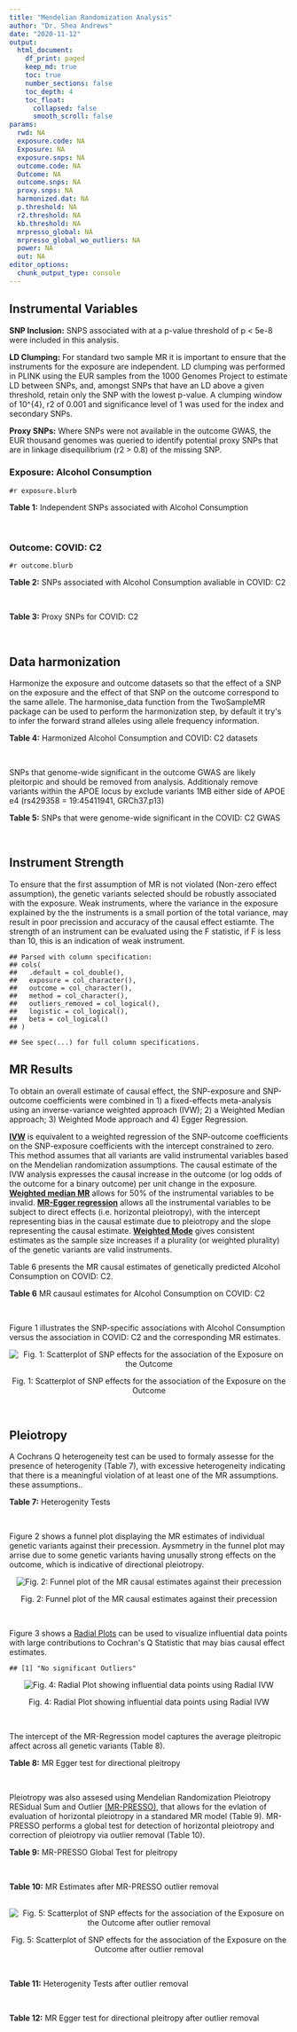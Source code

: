 ```yaml
---
title: "Mendelian Randomization Analysis"
author: "Dr. Shea Andrews"
date: "2020-11-12"
output:
  html_document:
    df_print: paged
    keep_md: true
    toc: true
    number_sections: false
    toc_depth: 4
    toc_float:
      collapsed: false
      smooth_scroll: false
params:
  rwd: NA
  exposure.code: NA
  Exposure: NA
  exposure.snps: NA
  outcome.code: NA
  Outcome: NA
  outcome.snps: NA
  proxy.snps: NA
  harmonized.dat: NA
  p.threshold: NA
  r2.threshold: NA
  kb.threshold: NA
  mrpresso_global: NA
  mrpresso_global_wo_outliers: NA
  power: NA
  out: NA
editor_options:
  chunk_output_type: console
---
```







## Instrumental Variables
**SNP Inclusion:** SNPS associated with at a p-value threshold of p < 5e-8 were included in this analysis.
<br>

**LD Clumping:** For standard two sample MR it is important to ensure that the instruments for the exposure are independent. LD clumping was performed in PLINK using the EUR samples from the 1000 Genomes Project to estimate LD between SNPs, and, amongst SNPs that have an LD above a given threshold, retain only the SNP with the lowest p-value. A clumping window of 10^{4}, r2 of 0.001 and significance level of 1 was used for the index and secondary SNPs.
<br>

**Proxy SNPs:** Where SNPs were not available in the outcome GWAS, the EUR thousand genomes was queried to identify potential proxy SNPs that are in linkage disequilibrium (r2 > 0.8) of the missing SNP.
<br>

### Exposure: Alcohol Consumption
`#r exposure.blurb`
<br>

**Table 1:** Independent SNPs associated with Alcohol Consumption
<div data-pagedtable="false">
  <script data-pagedtable-source type="application/json">
{"columns":[{"label":["SNP"],"name":[1],"type":["chr"],"align":["left"]},{"label":["CHROM"],"name":[2],"type":["dbl"],"align":["right"]},{"label":["POS"],"name":[3],"type":["dbl"],"align":["right"]},{"label":["REF"],"name":[4],"type":["chr"],"align":["left"]},{"label":["ALT"],"name":[5],"type":["chr"],"align":["left"]},{"label":["AF"],"name":[6],"type":["dbl"],"align":["right"]},{"label":["BETA"],"name":[7],"type":["dbl"],"align":["right"]},{"label":["SE"],"name":[8],"type":["dbl"],"align":["right"]},{"label":["Z"],"name":[9],"type":["dbl"],"align":["right"]},{"label":["P"],"name":[10],"type":["dbl"],"align":["right"]},{"label":["N"],"name":[11],"type":["dbl"],"align":["right"]},{"label":["TRAIT"],"name":[12],"type":["chr"],"align":["left"]}],"data":[{"1":"rs10753661","2":"1","3":"165119792","4":"G","5":"A","6":"0.7020","7":"-0.0113","8":"0.00209","9":"-5.406699","10":"4.24e-08","11":"537349","12":"drnkwk"},{"1":"rs28680958","2":"1","3":"173848808","4":"G","5":"A","6":"0.2300","7":"-0.0136","8":"0.00237","9":"-5.738397","10":"9.78e-09","11":"537349","12":"drnkwk"},{"1":"rs1260326","2":"2","3":"27730940","4":"T","5":"C","6":"0.5950","7":"0.0233","8":"0.00196","9":"11.887755","10":"3.33e-33","11":"537349","12":"drnkwk"},{"1":"rs62135521","2":"2","3":"44296002","4":"G","5":"T","6":"0.0378","7":"-0.0272","8":"0.00470","9":"-5.787234","10":"9.91e-09","11":"537349","12":"drnkwk"},{"1":"rs528301","2":"2","3":"45154908","4":"G","5":"A","6":"0.6050","7":"0.0156","8":"0.00195","9":"8.000000","10":"1.25e-15","11":"537349","12":"drnkwk"},{"1":"rs6739804","2":"2","3":"63269604","4":"T","5":"C","6":"0.6600","7":"-0.0129","8":"0.00208","9":"-6.201923","10":"4.72e-10","11":"537349","12":"drnkwk"},{"1":"rs4233567","2":"2","3":"144272376","4":"C","5":"T","6":"0.3400","7":"-0.0130","8":"0.00208","9":"-6.250000","10":"3.83e-10","11":"537349","12":"drnkwk"},{"1":"rs28732378","2":"3","3":"85403892","4":"A","5":"G","6":"0.7290","7":"-0.0163","8":"0.00217","9":"-7.511521","10":"2.24e-14","11":"537349","12":"drnkwk"},{"1":"rs28712821","2":"4","3":"39413780","4":"G","5":"A","6":"0.5940","7":"0.0284","8":"0.00199","9":"14.271357","10":"1.10e-46","11":"537349","12":"drnkwk"},{"1":"rs16854020","2":"4","3":"42117559","4":"G","5":"A","6":"0.1270","7":"0.0180","8":"0.00289","9":"6.228374","10":"4.82e-10","11":"537349","12":"drnkwk"},{"1":"rs1229984","2":"4","3":"100239319","4":"T","5":"C","6":"0.9530","7":"0.2090","8":"0.00673","9":"31.054978","10":"1.60e-203","11":"537349","12":"drnkwk"},{"1":"rs78234152","2":"4","3":"100279889","4":"G","5":"A","6":"0.0986","7":"0.0275","8":"0.00306","9":"8.986928","10":"2.18e-19","11":"537349","12":"drnkwk"},{"1":"rs13107325","2":"4","3":"103188709","4":"C","5":"T","6":"0.0654","7":"-0.0369","8":"0.00395","9":"-9.341772","10":"1.23e-20","11":"537349","12":"drnkwk"},{"1":"rs331939","2":"4","3":"143654889","4":"G","5":"A","6":"0.3390","7":"-0.0118","8":"0.00202","9":"-5.841584","10":"4.50e-09","11":"537349","12":"drnkwk"},{"1":"rs4916723","2":"5","3":"87854395","4":"A","5":"C","6":"0.4040","7":"-0.0115","8":"0.00199","9":"-5.778894","10":"8.07e-09","11":"537349","12":"drnkwk"},{"1":"rs55872084","2":"5","3":"155902003","4":"G","5":"T","6":"0.2180","7":"0.0129","8":"0.00228","9":"5.657895","10":"1.98e-08","11":"537349","12":"drnkwk"},{"1":"rs10085696","2":"7","3":"69783020","4":"A","5":"G","6":"0.2010","7":"-0.0160","8":"0.00249","9":"-6.425703","10":"1.24e-10","11":"537349","12":"drnkwk"},{"1":"rs2299409","2":"7","3":"103812171","4":"G","5":"A","6":"0.4930","7":"-0.0104","8":"0.00192","9":"-5.416667","10":"4.80e-08","11":"537349","12":"drnkwk"},{"1":"rs6951574","2":"7","3":"153489744","4":"T","5":"C","6":"0.4590","7":"0.0135","8":"0.00205","9":"6.585366","10":"4.44e-11","11":"537349","12":"drnkwk"},{"1":"rs28601761","2":"8","3":"126500031","4":"C","5":"G","6":"0.4050","7":"0.0116","8":"0.00201","9":"5.771144","10":"7.60e-09","11":"537349","12":"drnkwk"},{"1":"rs55932213","2":"9","3":"108755622","4":"A","5":"G","6":"0.7010","7":"0.0129","8":"0.00230","9":"5.608696","10":"1.80e-08","11":"537349","12":"drnkwk"},{"1":"rs2049045","2":"11","3":"27694241","4":"G","5":"C","6":"0.1890","7":"-0.0137","8":"0.00251","9":"-5.458167","10":"3.97e-08","11":"537349","12":"drnkwk"},{"1":"rs4752999","2":"11","3":"47428565","4":"C","5":"T","6":"0.3210","7":"-0.0145","8":"0.00207","9":"-7.004831","10":"2.03e-12","11":"537349","12":"drnkwk"},{"1":"rs4309187","2":"11","3":"113412443","4":"A","5":"C","6":"0.6970","7":"0.0149","8":"0.00210","9":"7.095238","10":"1.37e-12","11":"537349","12":"drnkwk"},{"1":"rs17542254","2":"11","3":"113655696","4":"A","5":"G","6":"0.2510","7":"0.0131","8":"0.00214","9":"6.121495","10":"8.96e-10","11":"537349","12":"drnkwk"},{"1":"rs1387766","2":"12","3":"92081800","4":"G","5":"A","6":"0.6220","7":"-0.0108","8":"0.00198","9":"-5.454545","10":"4.79e-08","11":"537349","12":"drnkwk"},{"1":"rs34704785","2":"13","3":"68117681","4":"C","5":"T","6":"0.4120","7":"-0.0114","8":"0.00214","9":"-5.327103","10":"4.52e-08","11":"537349","12":"drnkwk"},{"1":"rs1123285","2":"14","3":"57274519","4":"C","5":"G","6":"0.3390","7":"-0.0127","8":"0.00208","9":"-6.105769","10":"1.36e-09","11":"537349","12":"drnkwk"},{"1":"rs28929474","2":"14","3":"94844947","4":"C","5":"T","6":"0.0154","7":"-0.0477","8":"0.00719","9":"-6.634214","10":"2.39e-11","11":"537349","12":"drnkwk"},{"1":"rs153106","2":"16","3":"28526897","4":"T","5":"C","6":"0.4090","7":"-0.0137","8":"0.00196","9":"-6.989796","10":"3.63e-12","11":"537349","12":"drnkwk"},{"1":"rs79616692","2":"16","3":"72338507","4":"G","5":"C","6":"0.1100","7":"0.0190","8":"0.00315","9":"6.031746","10":"2.38e-09","11":"537349","12":"drnkwk"},{"1":"rs11860773","2":"16","3":"73912503","4":"T","5":"C","6":"0.1760","7":"-0.0155","8":"0.00251","9":"-6.175299","10":"8.35e-10","11":"537349","12":"drnkwk"},{"1":"rs13332432","2":"16","3":"85721809","4":"C","5":"G","6":"0.2960","7":"0.0142","8":"0.00219","9":"6.484018","10":"5.94e-11","11":"537349","12":"drnkwk"},{"1":"rs34121753","2":"17","3":"7733833","4":"A","5":"G","6":"0.5320","7":"0.0112","8":"0.00199","9":"5.628141","10":"1.39e-08","11":"537349","12":"drnkwk"},{"1":"rs76640332","2":"17","3":"44189858","4":"G","5":"A","6":"0.2040","7":"-0.0219","8":"0.00250","9":"-8.760000","10":"1.47e-18","11":"537349","12":"drnkwk"},{"1":"rs838145","2":"19","3":"49248730","4":"G","5":"A","6":"0.5840","7":"-0.0161","8":"0.00198","9":"-8.131313","10":"3.87e-16","11":"537349","12":"drnkwk"},{"1":"rs6106989","2":"20","3":"25027630","4":"G","5":"A","6":"0.6280","7":"0.0113","8":"0.00204","9":"5.539216","10":"3.81e-08","11":"537349","12":"drnkwk"}],"options":{"columns":{"min":{},"max":[10]},"rows":{"min":[10],"max":[10]},"pages":{}}}
  </script>
</div>
<br>

### Outcome: COVID: C2
`#r outcome.blurb`
<br>

**Table 2:** SNPs associated with Alcohol Consumption avaliable in COVID: C2
<div data-pagedtable="false">
  <script data-pagedtable-source type="application/json">
{"columns":[{"label":["SNP"],"name":[1],"type":["chr"],"align":["left"]},{"label":["CHROM"],"name":[2],"type":["dbl"],"align":["right"]},{"label":["POS"],"name":[3],"type":["dbl"],"align":["right"]},{"label":["REF"],"name":[4],"type":["chr"],"align":["left"]},{"label":["ALT"],"name":[5],"type":["chr"],"align":["left"]},{"label":["AF"],"name":[6],"type":["dbl"],"align":["right"]},{"label":["BETA"],"name":[7],"type":["dbl"],"align":["right"]},{"label":["SE"],"name":[8],"type":["dbl"],"align":["right"]},{"label":["Z"],"name":[9],"type":["dbl"],"align":["right"]},{"label":["P"],"name":[10],"type":["dbl"],"align":["right"]},{"label":["N"],"name":[11],"type":["dbl"],"align":["right"]},{"label":["TRAIT"],"name":[12],"type":["chr"],"align":["left"]}],"data":[{"1":"rs10753661","2":"1","3":"165119792","4":"G","5":"A","6":"0.67990","7":"-0.0291290","8":"0.015563","9":"-1.87168284","10":"0.06125","11":"1293091","12":"covid_vs._population__eur"},{"1":"rs28680958","2":"1","3":"173848808","4":"G","5":"A","6":"0.20610","7":"-0.0250760","8":"0.017721","9":"-1.41504430","10":"0.15710","11":"1293091","12":"covid_vs._population__eur"},{"1":"rs1260326","2":"2","3":"27730940","4":"T","5":"C","6":"0.62350","7":"-0.0019197","8":"0.014609","9":"-0.13140530","10":"0.89550","11":"1298046","12":"covid_vs._population__eur"},{"1":"rs62135521","2":"2","3":"44296002","4":"G","5":"T","6":"0.05481","7":"-0.0716060","8":"0.036981","9":"-1.93629161","10":"0.05283","11":"1159460","12":"covid_vs._population__eur"},{"1":"rs528301","2":"2","3":"45154908","4":"G","5":"A","6":"0.59060","7":"-0.0014388","8":"0.015553","9":"-0.09250948","10":"0.92630","11":"1283257","12":"covid_vs._population__eur"},{"1":"rs6739804","2":"2","3":"63269604","4":"T","5":"C","6":"0.68100","7":"-0.0170180","8":"0.016179","9":"-1.05185735","10":"0.29290","11":"1288654","12":"covid_vs._population__eur"},{"1":"rs4233567","2":"2","3":"144272376","4":"C","5":"T","6":"0.35060","7":"-0.0057490","8":"0.016227","9":"-0.35428607","10":"0.72310","11":"1288654","12":"covid_vs._population__eur"},{"1":"rs28732378","2":"3","3":"85403892","4":"A","5":"G","6":"0.74010","7":"-0.0170630","8":"0.016150","9":"-1.05653251","10":"0.29070","11":"1298710","12":"covid_vs._population__eur"},{"1":"rs28712821","2":"4","3":"39413780","4":"G","5":"A","6":"0.61340","7":"-0.0197110","8":"0.015717","9":"-1.25411974","10":"0.20980","11":"1288654","12":"covid_vs._population__eur"},{"1":"rs16854020","2":"4","3":"42117559","4":"G","5":"A","6":"0.12560","7":"0.0186270","8":"0.021717","9":"0.85771515","10":"0.39100","11":"1298710","12":"covid_vs._population__eur"},{"1":"rs1229984","2":"4","3":"100239319","4":"T","5":"C","6":"0.97340","7":"0.0944680","8":"0.044567","9":"2.11968497","10":"0.03403","11":"1277346","12":"covid_vs._population__eur"},{"1":"rs78234152","2":"4","3":"100279889","4":"G","5":"A","6":"0.13460","7":"-0.0072982","8":"0.023264","9":"-0.31371217","10":"0.75370","11":"1299010","12":"covid_vs._population__eur"},{"1":"rs13107325","2":"4","3":"103188709","4":"C","5":"T","6":"0.06343","7":"0.0385610","8":"0.027997","9":"1.37732614","10":"0.16840","11":"1023556","12":"covid_vs._population__eur"},{"1":"rs331939","2":"4","3":"143654889","4":"G","5":"A","6":"0.33740","7":"-0.0065821","8":"0.014973","9":"-0.43959794","10":"0.66020","11":"1298710","12":"covid_vs._population__eur"},{"1":"rs4916723","2":"5","3":"87854395","4":"A","5":"C","6":"0.43860","7":"-0.0265640","8":"0.018037","9":"-1.47275046","10":"0.14080","11":"1004367","12":"covid_vs._population__eur"},{"1":"rs55872084","2":"5","3":"155902003","4":"G","5":"T","6":"0.22180","7":"0.0015311","8":"0.018277","9":"0.08377195","10":"0.93320","11":"1288654","12":"covid_vs._population__eur"},{"1":"rs10085696","2":"7","3":"69783020","4":"A","5":"G","6":"0.18970","7":"0.0069028","8":"0.018328","9":"0.37662593","10":"0.70650","11":"1298710","12":"covid_vs._population__eur"},{"1":"rs2299409","2":"7","3":"103812171","4":"G","5":"A","6":"0.52850","7":"0.0127180","8":"0.014392","9":"0.88368538","10":"0.37690","11":"1298710","12":"covid_vs._population__eur"},{"1":"rs28601761","2":"8","3":"126500031","4":"C","5":"G","6":"0.42730","7":"-0.0034175","8":"0.015456","9":"-0.22111154","10":"0.82500","11":"1288654","12":"covid_vs._population__eur"},{"1":"rs55932213","2":"9","3":"108755622","4":"A","5":"G","6":"0.74390","7":"0.0026996","8":"0.019000","9":"0.14208421","10":"0.88700","11":"1279534","12":"covid_vs._population__eur"},{"1":"rs2049045","2":"11","3":"27694241","4":"G","5":"C","6":"0.17260","7":"-0.0214340","8":"0.019978","9":"-1.07288017","10":"0.28330","11":"1288654","12":"covid_vs._population__eur"},{"1":"rs4752999","2":"11","3":"47428565","4":"C","5":"T","6":"0.33170","7":"-0.0128320","8":"0.016323","9":"-0.78613000","10":"0.43180","11":"1289590","12":"covid_vs._population__eur"},{"1":"rs4309187","2":"11","3":"113412443","4":"A","5":"C","6":"0.71450","7":"0.0098928","8":"0.016502","9":"0.59949097","10":"0.54880","11":"1288654","12":"covid_vs._population__eur"},{"1":"rs17542254","2":"11","3":"113655696","4":"A","5":"G","6":"0.27520","7":"0.0244120","8":"0.016050","9":"1.52099688","10":"0.12830","11":"1298710","12":"covid_vs._population__eur"},{"1":"rs1387766","2":"12","3":"92081800","4":"G","5":"A","6":"0.62740","7":"-0.0030103","8":"0.014785","9":"-0.20360501","10":"0.83870","11":"1298710","12":"covid_vs._population__eur"},{"1":"rs34704785","2":"13","3":"68117681","4":"C","5":"T","6":"0.49390","7":"0.0067524","8":"0.020493","9":"0.32949788","10":"0.74180","11":"632473","12":"covid_vs._population__eur"},{"1":"rs1123285","2":"14","3":"57274519","4":"C","5":"G","6":"0.33610","7":"-0.0076093","8":"0.018808","9":"-0.40457784","10":"0.68580","11":"1003716","12":"covid_vs._population__eur"},{"1":"rs28929474","2":"14","3":"94844947","4":"C","5":"T","6":"0.02377","7":"-0.0400290","8":"0.057402","9":"-0.69734504","10":"0.48560","11":"1294231","12":"covid_vs._population__eur"},{"1":"rs153106","2":"16","3":"28526897","4":"T","5":"C","6":"0.44250","7":"0.0015978","8":"0.014540","9":"0.10988996","10":"0.91250","11":"1298046","12":"covid_vs._population__eur"},{"1":"rs79616692","2":"16","3":"72338507","4":"G","5":"C","6":"0.11240","7":"0.0391380","8":"0.025029","9":"1.56370610","10":"0.11790","11":"1283557","12":"covid_vs._population__eur"},{"1":"rs11860773","2":"16","3":"73912503","4":"T","5":"C","6":"0.19790","7":"0.0034114","8":"0.019661","9":"0.17351101","10":"0.86220","11":"1288654","12":"covid_vs._population__eur"},{"1":"rs13332432","2":"16","3":"85721809","4":"C","5":"G","6":"0.28410","7":"-0.0094366","8":"0.016997","9":"-0.55519209","10":"0.57880","11":"1288649","12":"covid_vs._population__eur"},{"1":"rs34121753","2":"17","3":"7733833","4":"A","5":"G","6":"0.56280","7":"0.0017987","8":"0.015717","9":"0.11444296","10":"0.90890","11":"1288654","12":"covid_vs._population__eur"},{"1":"rs76640332","2":"17","3":"44189858","4":"G","5":"A","6":"0.17960","7":"-0.0470910","8":"0.020856","9":"-2.25791139","10":"0.02395","11":"1211917","12":"covid_vs._population__eur"},{"1":"rs838145","2":"19","3":"49248730","4":"G","5":"A","6":"0.57530","7":"0.0380710","8":"0.016572","9":"2.29730871","10":"0.02161","11":"1279534","12":"covid_vs._population__eur"},{"1":"rs6106989","2":"20","3":"25027630","4":"G","5":"A","6":"0.62360","7":"-0.0369570","8":"0.017109","9":"-2.16009118","10":"0.03076","11":"1279534","12":"covid_vs._population__eur"},{"1":"rs6951574","2":"NA","3":"NA","4":"NA","5":"NA","6":"NA","7":"NA","8":"NA","9":"NA","10":"NA","11":"NA","12":"NA"}],"options":{"columns":{"min":{},"max":[10]},"rows":{"min":[10],"max":[10]},"pages":{}}}
  </script>
</div>
<br>

**Table 3:** Proxy SNPs for COVID: C2
<div data-pagedtable="false">
  <script data-pagedtable-source type="application/json">
{"columns":[{"label":["target_snp"],"name":[1],"type":["chr"],"align":["left"]},{"label":["proxy_snp"],"name":[2],"type":["chr"],"align":["left"]},{"label":["ld.r2"],"name":[3],"type":["dbl"],"align":["right"]},{"label":["Dprime"],"name":[4],"type":["dbl"],"align":["right"]},{"label":["PHASE"],"name":[5],"type":["chr"],"align":["left"]},{"label":["X12"],"name":[6],"type":["lgl"],"align":["right"]},{"label":["CHROM"],"name":[7],"type":["dbl"],"align":["right"]},{"label":["POS"],"name":[8],"type":["dbl"],"align":["right"]},{"label":["REF.proxy"],"name":[9],"type":["chr"],"align":["left"]},{"label":["ALT.proxy"],"name":[10],"type":["chr"],"align":["left"]},{"label":["AF"],"name":[11],"type":["dbl"],"align":["right"]},{"label":["BETA"],"name":[12],"type":["dbl"],"align":["right"]},{"label":["SE"],"name":[13],"type":["dbl"],"align":["right"]},{"label":["Z"],"name":[14],"type":["dbl"],"align":["right"]},{"label":["P"],"name":[15],"type":["dbl"],"align":["right"]},{"label":["N"],"name":[16],"type":["dbl"],"align":["right"]},{"label":["TRAIT"],"name":[17],"type":["chr"],"align":["left"]},{"label":["ref"],"name":[18],"type":["chr"],"align":["left"]},{"label":["ref.proxy"],"name":[19],"type":["chr"],"align":["left"]},{"label":["alt"],"name":[20],"type":["lgl"],"align":["right"]},{"label":["alt.proxy"],"name":[21],"type":["chr"],"align":["left"]},{"label":["ALT"],"name":[22],"type":["chr"],"align":["left"]},{"label":["REF"],"name":[23],"type":["lgl"],"align":["right"]},{"label":["proxy.outcome"],"name":[24],"type":["lgl"],"align":["right"]}],"data":[{"1":"rs6951574","2":"rs2622238","3":"0.945407","4":"1","5":"CG/TA","6":"NA","7":"7","8":"153488760","9":"A","10":"G","11":"0.4609","12":"-0.00065701","13":"0.017322","14":"-0.03792922","15":"0.9697","16":"1140285","17":"covid_vs._population__eur","18":"C","19":"G","20":"TRUE","21":"A","22":"C","23":"TRUE","24":"TRUE"}],"options":{"columns":{"min":{},"max":[10]},"rows":{"min":[10],"max":[10]},"pages":{}}}
  </script>
</div>
<br>

## Data harmonization
Harmonize the exposure and outcome datasets so that the effect of a SNP on the exposure and the effect of that SNP on the outcome correspond to the same allele. The harmonise_data function from the TwoSampleMR package can be used to perform the harmonization step, by default it try's to infer the forward strand alleles using allele frequency information.
<br>

**Table 4:** Harmonized Alcohol Consumption and COVID: C2 datasets
<div data-pagedtable="false">
  <script data-pagedtable-source type="application/json">
{"columns":[{"label":["SNP"],"name":[1],"type":["chr"],"align":["left"]},{"label":["effect_allele.exposure"],"name":[2],"type":["chr"],"align":["left"]},{"label":["other_allele.exposure"],"name":[3],"type":["chr"],"align":["left"]},{"label":["effect_allele.outcome"],"name":[4],"type":["chr"],"align":["left"]},{"label":["other_allele.outcome"],"name":[5],"type":["chr"],"align":["left"]},{"label":["beta.exposure"],"name":[6],"type":["dbl"],"align":["right"]},{"label":["beta.outcome"],"name":[7],"type":["dbl"],"align":["right"]},{"label":["eaf.exposure"],"name":[8],"type":["dbl"],"align":["right"]},{"label":["eaf.outcome"],"name":[9],"type":["dbl"],"align":["right"]},{"label":["remove"],"name":[10],"type":["lgl"],"align":["right"]},{"label":["palindromic"],"name":[11],"type":["lgl"],"align":["right"]},{"label":["ambiguous"],"name":[12],"type":["lgl"],"align":["right"]},{"label":["id.outcome"],"name":[13],"type":["chr"],"align":["left"]},{"label":["chr.outcome"],"name":[14],"type":["dbl"],"align":["right"]},{"label":["pos.outcome"],"name":[15],"type":["dbl"],"align":["right"]},{"label":["se.outcome"],"name":[16],"type":["dbl"],"align":["right"]},{"label":["z.outcome"],"name":[17],"type":["dbl"],"align":["right"]},{"label":["pval.outcome"],"name":[18],"type":["dbl"],"align":["right"]},{"label":["samplesize.outcome"],"name":[19],"type":["dbl"],"align":["right"]},{"label":["outcome"],"name":[20],"type":["chr"],"align":["left"]},{"label":["mr_keep.outcome"],"name":[21],"type":["lgl"],"align":["right"]},{"label":["pval_origin.outcome"],"name":[22],"type":["chr"],"align":["left"]},{"label":["chr.exposure"],"name":[23],"type":["dbl"],"align":["right"]},{"label":["pos.exposure"],"name":[24],"type":["dbl"],"align":["right"]},{"label":["se.exposure"],"name":[25],"type":["dbl"],"align":["right"]},{"label":["z.exposure"],"name":[26],"type":["dbl"],"align":["right"]},{"label":["pval.exposure"],"name":[27],"type":["dbl"],"align":["right"]},{"label":["samplesize.exposure"],"name":[28],"type":["dbl"],"align":["right"]},{"label":["exposure"],"name":[29],"type":["chr"],"align":["left"]},{"label":["mr_keep.exposure"],"name":[30],"type":["lgl"],"align":["right"]},{"label":["pval_origin.exposure"],"name":[31],"type":["chr"],"align":["left"]},{"label":["id.exposure"],"name":[32],"type":["chr"],"align":["left"]},{"label":["action"],"name":[33],"type":["dbl"],"align":["right"]},{"label":["mr_keep"],"name":[34],"type":["lgl"],"align":["right"]},{"label":["pt"],"name":[35],"type":["dbl"],"align":["right"]},{"label":["pleitropy_keep"],"name":[36],"type":["lgl"],"align":["right"]},{"label":["mrpresso_RSSobs"],"name":[37],"type":["lgl"],"align":["right"]},{"label":["mrpresso_pval"],"name":[38],"type":["lgl"],"align":["right"]},{"label":["mrpresso_keep"],"name":[39],"type":["lgl"],"align":["right"]}],"data":[{"1":"rs10085696","2":"G","3":"A","4":"G","5":"A","6":"-0.0160","7":"0.00690280","8":"0.2010","9":"0.18970","10":"FALSE","11":"FALSE","12":"FALSE","13":"Dzcr0A","14":"7","15":"69783020","16":"0.018328","17":"0.37662593","18":"0.70650","19":"1298710","20":"covidhgi2020anaC2v4eur","21":"TRUE","22":"reported","23":"7","24":"69783020","25":"0.00249","26":"-6.425703","27":"1.24e-10","28":"537349","29":"Liu2019drnkwk","30":"TRUE","31":"reported","32":"V8WFQt","33":"2","34":"TRUE","35":"5e-08","36":"TRUE","37":"NA","38":"NA","39":"TRUE"},{"1":"rs10753661","2":"A","3":"G","4":"A","5":"G","6":"-0.0113","7":"-0.02912900","8":"0.7020","9":"0.67990","10":"FALSE","11":"FALSE","12":"FALSE","13":"Dzcr0A","14":"1","15":"165119792","16":"0.015563","17":"-1.87168284","18":"0.06125","19":"1293091","20":"covidhgi2020anaC2v4eur","21":"TRUE","22":"reported","23":"1","24":"165119792","25":"0.00209","26":"-5.406699","27":"4.24e-08","28":"537349","29":"Liu2019drnkwk","30":"TRUE","31":"reported","32":"V8WFQt","33":"2","34":"TRUE","35":"5e-08","36":"TRUE","37":"NA","38":"NA","39":"TRUE"},{"1":"rs1123285","2":"G","3":"C","4":"G","5":"C","6":"-0.0127","7":"-0.00760930","8":"0.3390","9":"0.33610","10":"FALSE","11":"TRUE","12":"FALSE","13":"Dzcr0A","14":"14","15":"57274519","16":"0.018808","17":"-0.40457784","18":"0.68580","19":"1003716","20":"covidhgi2020anaC2v4eur","21":"TRUE","22":"reported","23":"14","24":"57274519","25":"0.00208","26":"-6.105769","27":"1.36e-09","28":"537349","29":"Liu2019drnkwk","30":"TRUE","31":"reported","32":"V8WFQt","33":"2","34":"TRUE","35":"5e-08","36":"TRUE","37":"NA","38":"NA","39":"TRUE"},{"1":"rs11860773","2":"C","3":"T","4":"C","5":"T","6":"-0.0155","7":"0.00341140","8":"0.1760","9":"0.19790","10":"FALSE","11":"FALSE","12":"FALSE","13":"Dzcr0A","14":"16","15":"73912503","16":"0.019661","17":"0.17351101","18":"0.86220","19":"1288654","20":"covidhgi2020anaC2v4eur","21":"TRUE","22":"reported","23":"16","24":"73912503","25":"0.00251","26":"-6.175299","27":"8.35e-10","28":"537349","29":"Liu2019drnkwk","30":"TRUE","31":"reported","32":"V8WFQt","33":"2","34":"TRUE","35":"5e-08","36":"TRUE","37":"NA","38":"NA","39":"TRUE"},{"1":"rs1229984","2":"C","3":"T","4":"C","5":"T","6":"0.2090","7":"0.09446800","8":"0.9530","9":"0.97340","10":"FALSE","11":"FALSE","12":"FALSE","13":"Dzcr0A","14":"4","15":"100239319","16":"0.044567","17":"2.11968497","18":"0.03403","19":"1277346","20":"covidhgi2020anaC2v4eur","21":"TRUE","22":"reported","23":"4","24":"100239319","25":"0.00673","26":"31.054978","27":"1.00e-200","28":"537349","29":"Liu2019drnkwk","30":"TRUE","31":"reported","32":"V8WFQt","33":"2","34":"TRUE","35":"5e-08","36":"TRUE","37":"NA","38":"NA","39":"TRUE"},{"1":"rs1260326","2":"C","3":"T","4":"C","5":"T","6":"0.0233","7":"-0.00191970","8":"0.5950","9":"0.62350","10":"FALSE","11":"FALSE","12":"FALSE","13":"Dzcr0A","14":"2","15":"27730940","16":"0.014609","17":"-0.13140530","18":"0.89550","19":"1298046","20":"covidhgi2020anaC2v4eur","21":"TRUE","22":"reported","23":"2","24":"27730940","25":"0.00196","26":"11.887755","27":"3.33e-33","28":"537349","29":"Liu2019drnkwk","30":"TRUE","31":"reported","32":"V8WFQt","33":"2","34":"TRUE","35":"5e-08","36":"TRUE","37":"NA","38":"NA","39":"TRUE"},{"1":"rs13107325","2":"T","3":"C","4":"T","5":"C","6":"-0.0369","7":"0.03856100","8":"0.0654","9":"0.06343","10":"FALSE","11":"FALSE","12":"FALSE","13":"Dzcr0A","14":"4","15":"103188709","16":"0.027997","17":"1.37732614","18":"0.16840","19":"1023556","20":"covidhgi2020anaC2v4eur","21":"TRUE","22":"reported","23":"4","24":"103188709","25":"0.00395","26":"-9.341772","27":"1.23e-20","28":"537349","29":"Liu2019drnkwk","30":"TRUE","31":"reported","32":"V8WFQt","33":"2","34":"TRUE","35":"5e-08","36":"TRUE","37":"NA","38":"NA","39":"TRUE"},{"1":"rs13332432","2":"G","3":"C","4":"G","5":"C","6":"0.0142","7":"-0.00943660","8":"0.2960","9":"0.28410","10":"FALSE","11":"TRUE","12":"FALSE","13":"Dzcr0A","14":"16","15":"85721809","16":"0.016997","17":"-0.55519209","18":"0.57880","19":"1288649","20":"covidhgi2020anaC2v4eur","21":"TRUE","22":"reported","23":"16","24":"85721809","25":"0.00219","26":"6.484018","27":"5.94e-11","28":"537349","29":"Liu2019drnkwk","30":"TRUE","31":"reported","32":"V8WFQt","33":"2","34":"TRUE","35":"5e-08","36":"TRUE","37":"NA","38":"NA","39":"TRUE"},{"1":"rs1387766","2":"A","3":"G","4":"A","5":"G","6":"-0.0108","7":"-0.00301030","8":"0.6220","9":"0.62740","10":"FALSE","11":"FALSE","12":"FALSE","13":"Dzcr0A","14":"12","15":"92081800","16":"0.014785","17":"-0.20360501","18":"0.83870","19":"1298710","20":"covidhgi2020anaC2v4eur","21":"TRUE","22":"reported","23":"12","24":"92081800","25":"0.00198","26":"-5.454545","27":"4.79e-08","28":"537349","29":"Liu2019drnkwk","30":"TRUE","31":"reported","32":"V8WFQt","33":"2","34":"TRUE","35":"5e-08","36":"TRUE","37":"NA","38":"NA","39":"TRUE"},{"1":"rs153106","2":"C","3":"T","4":"C","5":"T","6":"-0.0137","7":"0.00159780","8":"0.4090","9":"0.44250","10":"FALSE","11":"FALSE","12":"FALSE","13":"Dzcr0A","14":"16","15":"28526897","16":"0.014540","17":"0.10988996","18":"0.91250","19":"1298046","20":"covidhgi2020anaC2v4eur","21":"TRUE","22":"reported","23":"16","24":"28526897","25":"0.00196","26":"-6.989796","27":"3.63e-12","28":"537349","29":"Liu2019drnkwk","30":"TRUE","31":"reported","32":"V8WFQt","33":"2","34":"TRUE","35":"5e-08","36":"TRUE","37":"NA","38":"NA","39":"TRUE"},{"1":"rs16854020","2":"A","3":"G","4":"A","5":"G","6":"0.0180","7":"0.01862700","8":"0.1270","9":"0.12560","10":"FALSE","11":"FALSE","12":"FALSE","13":"Dzcr0A","14":"4","15":"42117559","16":"0.021717","17":"0.85771515","18":"0.39100","19":"1298710","20":"covidhgi2020anaC2v4eur","21":"TRUE","22":"reported","23":"4","24":"42117559","25":"0.00289","26":"6.228374","27":"4.82e-10","28":"537349","29":"Liu2019drnkwk","30":"TRUE","31":"reported","32":"V8WFQt","33":"2","34":"TRUE","35":"5e-08","36":"TRUE","37":"NA","38":"NA","39":"TRUE"},{"1":"rs17542254","2":"G","3":"A","4":"G","5":"A","6":"0.0131","7":"0.02441200","8":"0.2510","9":"0.27520","10":"FALSE","11":"FALSE","12":"FALSE","13":"Dzcr0A","14":"11","15":"113655696","16":"0.016050","17":"1.52099688","18":"0.12830","19":"1298710","20":"covidhgi2020anaC2v4eur","21":"TRUE","22":"reported","23":"11","24":"113655696","25":"0.00214","26":"6.121495","27":"8.96e-10","28":"537349","29":"Liu2019drnkwk","30":"TRUE","31":"reported","32":"V8WFQt","33":"2","34":"TRUE","35":"5e-08","36":"TRUE","37":"NA","38":"NA","39":"TRUE"},{"1":"rs2049045","2":"C","3":"G","4":"C","5":"G","6":"-0.0137","7":"-0.02143400","8":"0.1890","9":"0.17260","10":"FALSE","11":"TRUE","12":"FALSE","13":"Dzcr0A","14":"11","15":"27694241","16":"0.019978","17":"-1.07288017","18":"0.28330","19":"1288654","20":"covidhgi2020anaC2v4eur","21":"TRUE","22":"reported","23":"11","24":"27694241","25":"0.00251","26":"-5.458167","27":"3.97e-08","28":"537349","29":"Liu2019drnkwk","30":"TRUE","31":"reported","32":"V8WFQt","33":"2","34":"TRUE","35":"5e-08","36":"TRUE","37":"NA","38":"NA","39":"TRUE"},{"1":"rs2299409","2":"A","3":"G","4":"A","5":"G","6":"-0.0104","7":"0.01271800","8":"0.4930","9":"0.52850","10":"FALSE","11":"FALSE","12":"FALSE","13":"Dzcr0A","14":"7","15":"103812171","16":"0.014392","17":"0.88368538","18":"0.37690","19":"1298710","20":"covidhgi2020anaC2v4eur","21":"TRUE","22":"reported","23":"7","24":"103812171","25":"0.00192","26":"-5.416667","27":"4.80e-08","28":"537349","29":"Liu2019drnkwk","30":"TRUE","31":"reported","32":"V8WFQt","33":"2","34":"TRUE","35":"5e-08","36":"TRUE","37":"NA","38":"NA","39":"TRUE"},{"1":"rs28601761","2":"G","3":"C","4":"G","5":"C","6":"0.0116","7":"-0.00341750","8":"0.4050","9":"0.42730","10":"FALSE","11":"TRUE","12":"TRUE","13":"Dzcr0A","14":"8","15":"126500031","16":"0.015456","17":"-0.22111154","18":"0.82500","19":"1288654","20":"covidhgi2020anaC2v4eur","21":"TRUE","22":"reported","23":"8","24":"126500031","25":"0.00201","26":"5.771144","27":"7.60e-09","28":"537349","29":"Liu2019drnkwk","30":"TRUE","31":"reported","32":"V8WFQt","33":"2","34":"FALSE","35":"5e-08","36":"TRUE","37":"NA","38":"NA","39":"NA"},{"1":"rs28680958","2":"A","3":"G","4":"A","5":"G","6":"-0.0136","7":"-0.02507600","8":"0.2300","9":"0.20610","10":"FALSE","11":"FALSE","12":"FALSE","13":"Dzcr0A","14":"1","15":"173848808","16":"0.017721","17":"-1.41504430","18":"0.15710","19":"1293091","20":"covidhgi2020anaC2v4eur","21":"TRUE","22":"reported","23":"1","24":"173848808","25":"0.00237","26":"-5.738397","27":"9.78e-09","28":"537349","29":"Liu2019drnkwk","30":"TRUE","31":"reported","32":"V8WFQt","33":"2","34":"TRUE","35":"5e-08","36":"TRUE","37":"NA","38":"NA","39":"TRUE"},{"1":"rs28712821","2":"A","3":"G","4":"A","5":"G","6":"0.0284","7":"-0.01971100","8":"0.5940","9":"0.61340","10":"FALSE","11":"FALSE","12":"FALSE","13":"Dzcr0A","14":"4","15":"39413780","16":"0.015717","17":"-1.25411974","18":"0.20980","19":"1288654","20":"covidhgi2020anaC2v4eur","21":"TRUE","22":"reported","23":"4","24":"39413780","25":"0.00199","26":"14.271357","27":"1.10e-46","28":"537349","29":"Liu2019drnkwk","30":"TRUE","31":"reported","32":"V8WFQt","33":"2","34":"TRUE","35":"5e-08","36":"TRUE","37":"NA","38":"NA","39":"TRUE"},{"1":"rs28732378","2":"G","3":"A","4":"G","5":"A","6":"-0.0163","7":"-0.01706300","8":"0.7290","9":"0.74010","10":"FALSE","11":"FALSE","12":"FALSE","13":"Dzcr0A","14":"3","15":"85403892","16":"0.016150","17":"-1.05653251","18":"0.29070","19":"1298710","20":"covidhgi2020anaC2v4eur","21":"TRUE","22":"reported","23":"3","24":"85403892","25":"0.00217","26":"-7.511521","27":"2.24e-14","28":"537349","29":"Liu2019drnkwk","30":"TRUE","31":"reported","32":"V8WFQt","33":"2","34":"TRUE","35":"5e-08","36":"TRUE","37":"NA","38":"NA","39":"TRUE"},{"1":"rs28929474","2":"T","3":"C","4":"T","5":"C","6":"-0.0477","7":"-0.04002900","8":"0.0154","9":"0.02377","10":"FALSE","11":"FALSE","12":"FALSE","13":"Dzcr0A","14":"14","15":"94844947","16":"0.057402","17":"-0.69734504","18":"0.48560","19":"1294231","20":"covidhgi2020anaC2v4eur","21":"TRUE","22":"reported","23":"14","24":"94844947","25":"0.00719","26":"-6.634214","27":"2.39e-11","28":"537349","29":"Liu2019drnkwk","30":"TRUE","31":"reported","32":"V8WFQt","33":"2","34":"TRUE","35":"5e-08","36":"TRUE","37":"NA","38":"NA","39":"TRUE"},{"1":"rs331939","2":"A","3":"G","4":"A","5":"G","6":"-0.0118","7":"-0.00658210","8":"0.3390","9":"0.33740","10":"FALSE","11":"FALSE","12":"FALSE","13":"Dzcr0A","14":"4","15":"143654889","16":"0.014973","17":"-0.43959794","18":"0.66020","19":"1298710","20":"covidhgi2020anaC2v4eur","21":"TRUE","22":"reported","23":"4","24":"143654889","25":"0.00202","26":"-5.841584","27":"4.50e-09","28":"537349","29":"Liu2019drnkwk","30":"TRUE","31":"reported","32":"V8WFQt","33":"2","34":"TRUE","35":"5e-08","36":"TRUE","37":"NA","38":"NA","39":"TRUE"},{"1":"rs34121753","2":"G","3":"A","4":"G","5":"A","6":"0.0112","7":"0.00179870","8":"0.5320","9":"0.56280","10":"FALSE","11":"FALSE","12":"FALSE","13":"Dzcr0A","14":"17","15":"7733833","16":"0.015717","17":"0.11444296","18":"0.90890","19":"1288654","20":"covidhgi2020anaC2v4eur","21":"TRUE","22":"reported","23":"17","24":"7733833","25":"0.00199","26":"5.628141","27":"1.39e-08","28":"537349","29":"Liu2019drnkwk","30":"TRUE","31":"reported","32":"V8WFQt","33":"2","34":"TRUE","35":"5e-08","36":"TRUE","37":"NA","38":"NA","39":"TRUE"},{"1":"rs34704785","2":"T","3":"C","4":"T","5":"C","6":"-0.0114","7":"0.00675240","8":"0.4120","9":"0.49390","10":"FALSE","11":"FALSE","12":"FALSE","13":"Dzcr0A","14":"13","15":"68117681","16":"0.020493","17":"0.32949788","18":"0.74180","19":"632473","20":"covidhgi2020anaC2v4eur","21":"TRUE","22":"reported","23":"13","24":"68117681","25":"0.00214","26":"-5.327103","27":"4.52e-08","28":"537349","29":"Liu2019drnkwk","30":"TRUE","31":"reported","32":"V8WFQt","33":"2","34":"TRUE","35":"5e-08","36":"TRUE","37":"NA","38":"NA","39":"TRUE"},{"1":"rs4233567","2":"T","3":"C","4":"T","5":"C","6":"-0.0130","7":"-0.00574900","8":"0.3400","9":"0.35060","10":"FALSE","11":"FALSE","12":"FALSE","13":"Dzcr0A","14":"2","15":"144272376","16":"0.016227","17":"-0.35428607","18":"0.72310","19":"1288654","20":"covidhgi2020anaC2v4eur","21":"TRUE","22":"reported","23":"2","24":"144272376","25":"0.00208","26":"-6.250000","27":"3.83e-10","28":"537349","29":"Liu2019drnkwk","30":"TRUE","31":"reported","32":"V8WFQt","33":"2","34":"TRUE","35":"5e-08","36":"TRUE","37":"NA","38":"NA","39":"TRUE"},{"1":"rs4309187","2":"C","3":"A","4":"C","5":"A","6":"0.0149","7":"0.00989280","8":"0.6970","9":"0.71450","10":"FALSE","11":"FALSE","12":"FALSE","13":"Dzcr0A","14":"11","15":"113412443","16":"0.016502","17":"0.59949097","18":"0.54880","19":"1288654","20":"covidhgi2020anaC2v4eur","21":"TRUE","22":"reported","23":"11","24":"113412443","25":"0.00210","26":"7.095238","27":"1.37e-12","28":"537349","29":"Liu2019drnkwk","30":"TRUE","31":"reported","32":"V8WFQt","33":"2","34":"TRUE","35":"5e-08","36":"TRUE","37":"NA","38":"NA","39":"TRUE"},{"1":"rs4752999","2":"T","3":"C","4":"T","5":"C","6":"-0.0145","7":"-0.01283200","8":"0.3210","9":"0.33170","10":"FALSE","11":"FALSE","12":"FALSE","13":"Dzcr0A","14":"11","15":"47428565","16":"0.016323","17":"-0.78613000","18":"0.43180","19":"1289590","20":"covidhgi2020anaC2v4eur","21":"TRUE","22":"reported","23":"11","24":"47428565","25":"0.00207","26":"-7.004831","27":"2.03e-12","28":"537349","29":"Liu2019drnkwk","30":"TRUE","31":"reported","32":"V8WFQt","33":"2","34":"TRUE","35":"5e-08","36":"TRUE","37":"NA","38":"NA","39":"TRUE"},{"1":"rs4916723","2":"C","3":"A","4":"C","5":"A","6":"-0.0115","7":"-0.02656400","8":"0.4040","9":"0.43860","10":"FALSE","11":"FALSE","12":"FALSE","13":"Dzcr0A","14":"5","15":"87854395","16":"0.018037","17":"-1.47275046","18":"0.14080","19":"1004367","20":"covidhgi2020anaC2v4eur","21":"TRUE","22":"reported","23":"5","24":"87854395","25":"0.00199","26":"-5.778894","27":"8.07e-09","28":"537349","29":"Liu2019drnkwk","30":"TRUE","31":"reported","32":"V8WFQt","33":"2","34":"TRUE","35":"5e-08","36":"TRUE","37":"NA","38":"NA","39":"TRUE"},{"1":"rs528301","2":"A","3":"G","4":"A","5":"G","6":"0.0156","7":"-0.00143880","8":"0.6050","9":"0.59060","10":"FALSE","11":"FALSE","12":"FALSE","13":"Dzcr0A","14":"2","15":"45154908","16":"0.015553","17":"-0.09250948","18":"0.92630","19":"1283257","20":"covidhgi2020anaC2v4eur","21":"TRUE","22":"reported","23":"2","24":"45154908","25":"0.00195","26":"8.000000","27":"1.25e-15","28":"537349","29":"Liu2019drnkwk","30":"TRUE","31":"reported","32":"V8WFQt","33":"2","34":"TRUE","35":"5e-08","36":"TRUE","37":"NA","38":"NA","39":"TRUE"},{"1":"rs55872084","2":"T","3":"G","4":"T","5":"G","6":"0.0129","7":"0.00153110","8":"0.2180","9":"0.22180","10":"FALSE","11":"FALSE","12":"FALSE","13":"Dzcr0A","14":"5","15":"155902003","16":"0.018277","17":"0.08377195","18":"0.93320","19":"1288654","20":"covidhgi2020anaC2v4eur","21":"TRUE","22":"reported","23":"5","24":"155902003","25":"0.00228","26":"5.657895","27":"1.98e-08","28":"537349","29":"Liu2019drnkwk","30":"TRUE","31":"reported","32":"V8WFQt","33":"2","34":"TRUE","35":"5e-08","36":"TRUE","37":"NA","38":"NA","39":"TRUE"},{"1":"rs55932213","2":"G","3":"A","4":"G","5":"A","6":"0.0129","7":"0.00269960","8":"0.7010","9":"0.74390","10":"FALSE","11":"FALSE","12":"FALSE","13":"Dzcr0A","14":"9","15":"108755622","16":"0.019000","17":"0.14208421","18":"0.88700","19":"1279534","20":"covidhgi2020anaC2v4eur","21":"TRUE","22":"reported","23":"9","24":"108755622","25":"0.00230","26":"5.608696","27":"1.80e-08","28":"537349","29":"Liu2019drnkwk","30":"TRUE","31":"reported","32":"V8WFQt","33":"2","34":"TRUE","35":"5e-08","36":"TRUE","37":"NA","38":"NA","39":"TRUE"},{"1":"rs6106989","2":"A","3":"G","4":"A","5":"G","6":"0.0113","7":"-0.03695700","8":"0.6280","9":"0.62360","10":"FALSE","11":"FALSE","12":"FALSE","13":"Dzcr0A","14":"20","15":"25027630","16":"0.017109","17":"-2.16009118","18":"0.03076","19":"1279534","20":"covidhgi2020anaC2v4eur","21":"TRUE","22":"reported","23":"20","24":"25027630","25":"0.00204","26":"5.539216","27":"3.81e-08","28":"537349","29":"Liu2019drnkwk","30":"TRUE","31":"reported","32":"V8WFQt","33":"2","34":"TRUE","35":"5e-08","36":"TRUE","37":"NA","38":"NA","39":"TRUE"},{"1":"rs62135521","2":"T","3":"G","4":"T","5":"G","6":"-0.0272","7":"-0.07160600","8":"0.0378","9":"0.05481","10":"FALSE","11":"FALSE","12":"FALSE","13":"Dzcr0A","14":"2","15":"44296002","16":"0.036981","17":"-1.93629161","18":"0.05283","19":"1159460","20":"covidhgi2020anaC2v4eur","21":"TRUE","22":"reported","23":"2","24":"44296002","25":"0.00470","26":"-5.787234","27":"9.91e-09","28":"537349","29":"Liu2019drnkwk","30":"TRUE","31":"reported","32":"V8WFQt","33":"2","34":"TRUE","35":"5e-08","36":"TRUE","37":"NA","38":"NA","39":"TRUE"},{"1":"rs6739804","2":"C","3":"T","4":"C","5":"T","6":"-0.0129","7":"-0.01701800","8":"0.6600","9":"0.68100","10":"FALSE","11":"FALSE","12":"FALSE","13":"Dzcr0A","14":"2","15":"63269604","16":"0.016179","17":"-1.05185735","18":"0.29290","19":"1288654","20":"covidhgi2020anaC2v4eur","21":"TRUE","22":"reported","23":"2","24":"63269604","25":"0.00208","26":"-6.201923","27":"4.72e-10","28":"537349","29":"Liu2019drnkwk","30":"TRUE","31":"reported","32":"V8WFQt","33":"2","34":"TRUE","35":"5e-08","36":"TRUE","37":"NA","38":"NA","39":"TRUE"},{"1":"rs6951574","2":"C","3":"T","4":"C","5":"T","6":"0.0135","7":"-0.00065701","8":"0.4590","9":"0.46090","10":"FALSE","11":"FALSE","12":"FALSE","13":"Dzcr0A","14":"7","15":"153488760","16":"0.017322","17":"-0.03792922","18":"0.96970","19":"1140285","20":"covidhgi2020anaC2v4eur","21":"TRUE","22":"reported","23":"7","24":"153489744","25":"0.00205","26":"6.585366","27":"4.44e-11","28":"537349","29":"Liu2019drnkwk","30":"TRUE","31":"reported","32":"V8WFQt","33":"2","34":"TRUE","35":"5e-08","36":"TRUE","37":"NA","38":"NA","39":"TRUE"},{"1":"rs76640332","2":"A","3":"G","4":"A","5":"G","6":"-0.0219","7":"-0.04709100","8":"0.2040","9":"0.17960","10":"FALSE","11":"FALSE","12":"FALSE","13":"Dzcr0A","14":"17","15":"44189858","16":"0.020856","17":"-2.25791139","18":"0.02395","19":"1211917","20":"covidhgi2020anaC2v4eur","21":"TRUE","22":"reported","23":"17","24":"44189858","25":"0.00250","26":"-8.760000","27":"1.47e-18","28":"537349","29":"Liu2019drnkwk","30":"TRUE","31":"reported","32":"V8WFQt","33":"2","34":"TRUE","35":"5e-08","36":"TRUE","37":"NA","38":"NA","39":"TRUE"},{"1":"rs78234152","2":"A","3":"G","4":"A","5":"G","6":"0.0275","7":"-0.00729820","8":"0.0986","9":"0.13460","10":"FALSE","11":"FALSE","12":"FALSE","13":"Dzcr0A","14":"4","15":"100279889","16":"0.023264","17":"-0.31371217","18":"0.75370","19":"1299010","20":"covidhgi2020anaC2v4eur","21":"TRUE","22":"reported","23":"4","24":"100279889","25":"0.00306","26":"8.986928","27":"2.18e-19","28":"537349","29":"Liu2019drnkwk","30":"TRUE","31":"reported","32":"V8WFQt","33":"2","34":"TRUE","35":"5e-08","36":"TRUE","37":"NA","38":"NA","39":"TRUE"},{"1":"rs79616692","2":"C","3":"G","4":"C","5":"G","6":"0.0190","7":"0.03913800","8":"0.1100","9":"0.11240","10":"FALSE","11":"TRUE","12":"FALSE","13":"Dzcr0A","14":"16","15":"72338507","16":"0.025029","17":"1.56370610","18":"0.11790","19":"1283557","20":"covidhgi2020anaC2v4eur","21":"TRUE","22":"reported","23":"16","24":"72338507","25":"0.00315","26":"6.031746","27":"2.38e-09","28":"537349","29":"Liu2019drnkwk","30":"TRUE","31":"reported","32":"V8WFQt","33":"2","34":"TRUE","35":"5e-08","36":"TRUE","37":"NA","38":"NA","39":"TRUE"},{"1":"rs838145","2":"A","3":"G","4":"A","5":"G","6":"-0.0161","7":"0.03807100","8":"0.5840","9":"0.57530","10":"FALSE","11":"FALSE","12":"FALSE","13":"Dzcr0A","14":"19","15":"49248730","16":"0.016572","17":"2.29730871","18":"0.02161","19":"1279534","20":"covidhgi2020anaC2v4eur","21":"TRUE","22":"reported","23":"19","24":"49248730","25":"0.00198","26":"-8.131313","27":"3.87e-16","28":"537349","29":"Liu2019drnkwk","30":"TRUE","31":"reported","32":"V8WFQt","33":"2","34":"TRUE","35":"5e-08","36":"TRUE","37":"NA","38":"NA","39":"TRUE"}],"options":{"columns":{"min":{},"max":[10]},"rows":{"min":[10],"max":[10]},"pages":{}}}
  </script>
</div>
<br>

SNPs that genome-wide significant in the outcome GWAS are likely pleitorpic and should be removed from analysis. Additionaly remove variants within the APOE locus by exclude variants 1MB either side of APOE e4 (rs429358 = 19:45411941, GRCh37.p13)
<br>


**Table 5:** SNPs that were genome-wide significant in the COVID: C2 GWAS
<div data-pagedtable="false">
  <script data-pagedtable-source type="application/json">
{"columns":[{"label":["SNP"],"name":[1],"type":["chr"],"align":["left"]},{"label":["chr.outcome"],"name":[2],"type":["dbl"],"align":["right"]},{"label":["pos.outcome"],"name":[3],"type":["dbl"],"align":["right"]},{"label":["pval.exposure"],"name":[4],"type":["dbl"],"align":["right"]},{"label":["pval.outcome"],"name":[5],"type":["dbl"],"align":["right"]}],"data":[],"options":{"columns":{"min":{},"max":[10]},"rows":{"min":[10],"max":[10]},"pages":{}}}
  </script>
</div>
<br>


## Instrument Strength
To ensure that the first assumption of MR is not violated (Non-zero effect assumption), the genetic variants selected should be robustly associated with the exposure. Weak instruments, where the variance in the exposure explained by the the instruments is a small portion of the total variance, may result in poor precission and accuracy of the causal effect estiamte. The strength of an instrument can be evaluated using the F statistic, if F is less than 10, this is an indication of weak instrument.


```
## Parsed with column specification:
## cols(
##   .default = col_double(),
##   exposure = col_character(),
##   outcome = col_character(),
##   method = col_character(),
##   outliers_removed = col_logical(),
##   logistic = col_logical(),
##   beta = col_logical()
## )
```

```
## See spec(...) for full column specifications.
```

<div data-pagedtable="false">
  <script data-pagedtable-source type="application/json">
{"columns":[{"label":["outliers_removed"],"name":[1],"type":["lgl"],"align":["right"]},{"label":["pve.exposure"],"name":[2],"type":["dbl"],"align":["right"]},{"label":["F"],"name":[3],"type":["dbl"],"align":["right"]},{"label":["Alpha"],"name":[4],"type":["dbl"],"align":["right"]},{"label":["NCP"],"name":[5],"type":["dbl"],"align":["right"]},{"label":["Power"],"name":[6],"type":["dbl"],"align":["right"]}],"data":[{"1":"FALSE","2":"0.005056653","3":"75.8558","4":"0.05","5":"10.35418","6":"0.895773"}],"options":{"columns":{"min":{},"max":[10]},"rows":{"min":[10],"max":[10]},"pages":{}}}
  </script>
</div>

##  MR Results
To obtain an overall estimate of causal effect, the SNP-exposure and SNP-outcome coefficients were combined in 1) a fixed-effects meta-analysis using an inverse-variance weighted approach (IVW); 2) a Weighted Median approach; 3) Weighted Mode approach and 4) Egger Regression.


[**IVW**](https://doi.org/10.1002/gepi.21758) is equivalent to a weighted regression of the SNP-outcome coefficients on the SNP-exposure coefficients with the intercept constrained to zero. This method assumes that all variants are valid instrumental variables based on the Mendelian randomization assumptions. The causal estimate of the IVW analysis expresses the causal increase in the outcome (or log odds of the outcome for a binary outcome) per unit change in the exposure. [**Weighted median MR**](https://doi.org/10.1002/gepi.21965) allows for 50% of the instrumental variables to be invalid. [**MR-Egger regression**](https://doi.org/10.1093/ije/dyw220) allows all the instrumental variables to be subject to direct effects (i.e. horizontal pleiotropy), with the intercept representing bias in the causal estimate due to pleiotropy and the slope representing the causal estimate. [**Weighted Mode**](https://doi.org/10.1093/ije/dyx102) gives consistent estimates as the sample size increases if a plurality (or weighted plurality) of the genetic variants are valid instruments.
<br>



Table 6 presents the MR causal estimates of genetically predicted Alcohol Consumption on COVID: C2.
<br>

**Table 6** MR causaul estimates for Alcohol Consumption on COVID: C2
<div data-pagedtable="false">
  <script data-pagedtable-source type="application/json">
{"columns":[{"label":["id.exposure"],"name":[1],"type":["chr"],"align":["left"]},{"label":["id.outcome"],"name":[2],"type":["chr"],"align":["left"]},{"label":["outcome"],"name":[3],"type":["fctr"],"align":["left"]},{"label":["exposure"],"name":[4],"type":["fctr"],"align":["left"]},{"label":["method"],"name":[5],"type":["fctr"],"align":["left"]},{"label":["nsnp"],"name":[6],"type":["int"],"align":["right"]},{"label":["b"],"name":[7],"type":["dbl"],"align":["right"]},{"label":["se"],"name":[8],"type":["dbl"],"align":["right"]},{"label":["pval"],"name":[9],"type":["dbl"],"align":["right"]}],"data":[{"1":"V8WFQt","2":"Dzcr0A","3":"covidhgi2020anaC2v4eur","4":"Liu2019drnkwk","5":"Inverse variance weighted (fixed effects)","6":"36","7":"0.3082630","8":"0.1400768","9":"0.02775928"},{"1":"V8WFQt","2":"Dzcr0A","3":"covidhgi2020anaC2v4eur","4":"Liu2019drnkwk","5":"Weighted median","6":"36","7":"0.4485400","8":"0.2150024","9":"0.03695962"},{"1":"V8WFQt","2":"Dzcr0A","3":"covidhgi2020anaC2v4eur","4":"Liu2019drnkwk","5":"Weighted mode","6":"36","7":"0.3932178","8":"0.2182932","9":"0.08027183"},{"1":"V8WFQt","2":"Dzcr0A","3":"covidhgi2020anaC2v4eur","4":"Liu2019drnkwk","5":"MR Egger","6":"36","7":"0.3482561","8":"0.2370467","9":"0.15098615"}],"options":{"columns":{"min":{},"max":[10]},"rows":{"min":[10],"max":[10]},"pages":{}}}
  </script>
</div>
<br>

Figure 1 illustrates the SNP-specific associations with Alcohol Consumption versus the association in COVID: C2 and the corresponding MR estimates.
<br>

<div class="figure" style="text-align: center">
<img src="/sc/arion/projects/LOAD/shea/Projects/MRcovid/results/MRcovideur/Liu2019drnkwk/covidhgi2020anaC2v4eur/Liu2019drnkwk_5e-8_covidhgi2020anaC2v4eur_MR_Analaysis_files/figure-html/scatter_plot-1.png" alt="Fig. 1: Scatterplot of SNP effects for the association of the Exposure on the Outcome"  />
<p class="caption">Fig. 1: Scatterplot of SNP effects for the association of the Exposure on the Outcome</p>
</div>
<br>


## Pleiotropy
A Cochrans Q heterogeneity test can be used to formaly assesse for the presence of heterogenity (Table 7), with excessive heterogeneity indicating that there is a meaningful violation of at least one of the MR assumptions.
these assumptions..
<br>

**Table 7:** Heterogenity Tests
<div data-pagedtable="false">
  <script data-pagedtable-source type="application/json">
{"columns":[{"label":["id.exposure"],"name":[1],"type":["chr"],"align":["left"]},{"label":["id.outcome"],"name":[2],"type":["chr"],"align":["left"]},{"label":["outcome"],"name":[3],"type":["fctr"],"align":["left"]},{"label":["exposure"],"name":[4],"type":["fctr"],"align":["left"]},{"label":["method"],"name":[5],"type":["fctr"],"align":["left"]},{"label":["Q"],"name":[6],"type":["dbl"],"align":["right"]},{"label":["Q_df"],"name":[7],"type":["dbl"],"align":["right"]},{"label":["Q_pval"],"name":[8],"type":["dbl"],"align":["right"]}],"data":[{"1":"V8WFQt","2":"Dzcr0A","3":"covidhgi2020anaC2v4eur","4":"Liu2019drnkwk","5":"MR Egger","6":"41.92718","7":"34","8":"0.1648152"},{"1":"V8WFQt","2":"Dzcr0A","3":"covidhgi2020anaC2v4eur","4":"Liu2019drnkwk","5":"Inverse variance weighted","6":"41.98882","7":"35","8":"0.1938034"}],"options":{"columns":{"min":{},"max":[10]},"rows":{"min":[10],"max":[10]},"pages":{}}}
  </script>
</div>
<br>

Figure 2 shows a funnel plot displaying the MR estimates of individual genetic variants against their precession. Aysmmetry in the funnel plot may arrise due to some genetic variants having unusally strong effects on the outcome, which is indicative of directional pleiotropy.
<br>

<div class="figure" style="text-align: center">
<img src="/sc/arion/projects/LOAD/shea/Projects/MRcovid/results/MRcovideur/Liu2019drnkwk/covidhgi2020anaC2v4eur/Liu2019drnkwk_5e-8_covidhgi2020anaC2v4eur_MR_Analaysis_files/figure-html/funnel_plot-1.png" alt="Fig. 2: Funnel plot of the MR causal estimates against their precession"  />
<p class="caption">Fig. 2: Funnel plot of the MR causal estimates against their precession</p>
</div>
<br>

Figure 3 shows a [Radial Plots](https://github.com/WSpiller/RadialMR) can be used to visualize influential data points with large contributions to Cochran's Q Statistic that may bias causal effect estimates.




```
## [1] "No significant Outliers"
```

<div class="figure" style="text-align: center">
<img src="/sc/arion/projects/LOAD/shea/Projects/MRcovid/results/MRcovideur/Liu2019drnkwk/covidhgi2020anaC2v4eur/Liu2019drnkwk_5e-8_covidhgi2020anaC2v4eur_MR_Analaysis_files/figure-html/Radial_Plot-1.png" alt="Fig. 4: Radial Plot showing influential data points using Radial IVW"  />
<p class="caption">Fig. 4: Radial Plot showing influential data points using Radial IVW</p>
</div>
<br>

The intercept of the MR-Regression model captures the average pleitropic affect across all genetic variants (Table 8).
<br>

**Table 8:** MR Egger test for directional pleitropy
<div data-pagedtable="false">
  <script data-pagedtable-source type="application/json">
{"columns":[{"label":["id.exposure"],"name":[1],"type":["chr"],"align":["left"]},{"label":["id.outcome"],"name":[2],"type":["chr"],"align":["left"]},{"label":["outcome"],"name":[3],"type":["fctr"],"align":["left"]},{"label":["exposure"],"name":[4],"type":["fctr"],"align":["left"]},{"label":["egger_intercept"],"name":[5],"type":["dbl"],"align":["right"]},{"label":["se"],"name":[6],"type":["dbl"],"align":["right"]},{"label":["pval"],"name":[7],"type":["dbl"],"align":["right"]}],"data":[{"1":"V8WFQt","2":"Dzcr0A","3":"covidhgi2020anaC2v4eur","4":"Liu2019drnkwk","5":"-0.00112945","6":"0.005051522","7":"0.8244174"}],"options":{"columns":{"min":{},"max":[10]},"rows":{"min":[10],"max":[10]},"pages":{}}}
  </script>
</div>
<br>

Pleiotropy was also assesed using Mendelian Randomization Pleiotropy RESidual Sum and Outlier [(MR-PRESSO)](https://doi.org/10.1038/s41588-018-0099-7), that allows for the evlation of evaluation of horizontal pleiotropy in a standared MR model (Table 9). MR-PRESSO performs a global test for detection of horizontal pleiotropy and correction of pleiotropy via outlier removal (Table 10).
<br>

**Table 9:** MR-PRESSO Global Test for pleitropy
<div data-pagedtable="false">
  <script data-pagedtable-source type="application/json">
{"columns":[{"label":["id.exposure"],"name":[1],"type":["chr"],"align":["left"]},{"label":["id.outcome"],"name":[2],"type":["chr"],"align":["left"]},{"label":["outcome"],"name":[3],"type":["chr"],"align":["left"]},{"label":["exposure"],"name":[4],"type":["chr"],"align":["left"]},{"label":["pt"],"name":[5],"type":["dbl"],"align":["right"]},{"label":["outliers_removed"],"name":[6],"type":["lgl"],"align":["right"]},{"label":["n_outliers"],"name":[7],"type":["dbl"],"align":["right"]},{"label":["RSSobs"],"name":[8],"type":["dbl"],"align":["right"]},{"label":["pval"],"name":[9],"type":["dbl"],"align":["right"]}],"data":[{"1":"V8WFQt","2":"Dzcr0A","3":"covidhgi2020anaC2v4eur","4":"Liu2019drnkwk","5":"5e-08","6":"FALSE","7":"0","8":"44.64651","9":"0.2001"}],"options":{"columns":{"min":{},"max":[10]},"rows":{"min":[10],"max":[10]},"pages":{}}}
  </script>
</div>
<br>


**Table 10:** MR Estimates after MR-PRESSO outlier removal
<div data-pagedtable="false">
  <script data-pagedtable-source type="application/json">
{"columns":[{"label":["id.exposure"],"name":[1],"type":["chr"],"align":["left"]},{"label":["id.outcome"],"name":[2],"type":["chr"],"align":["left"]},{"label":["outcome"],"name":[3],"type":["fctr"],"align":["left"]},{"label":["exposure"],"name":[4],"type":["fctr"],"align":["left"]},{"label":["method"],"name":[5],"type":["fctr"],"align":["left"]},{"label":["nsnp"],"name":[6],"type":["int"],"align":["right"]},{"label":["b"],"name":[7],"type":["dbl"],"align":["right"]},{"label":["se"],"name":[8],"type":["dbl"],"align":["right"]},{"label":["pval"],"name":[9],"type":["dbl"],"align":["right"]}],"data":[{"1":"V8WFQt","2":"Dzcr0A","3":"covidhgi2020anaC2v4eur","4":"Liu2019drnkwk","5":"Inverse variance weighted (fixed effects)","6":"36","7":"0.3082630","8":"0.1400768","9":"0.02775928"},{"1":"V8WFQt","2":"Dzcr0A","3":"covidhgi2020anaC2v4eur","4":"Liu2019drnkwk","5":"Weighted median","6":"36","7":"0.4485400","8":"0.2014875","9":"0.02600456"},{"1":"V8WFQt","2":"Dzcr0A","3":"covidhgi2020anaC2v4eur","4":"Liu2019drnkwk","5":"Weighted mode","6":"36","7":"0.3932178","8":"0.1977051","9":"0.05457309"},{"1":"V8WFQt","2":"Dzcr0A","3":"covidhgi2020anaC2v4eur","4":"Liu2019drnkwk","5":"MR Egger","6":"36","7":"0.3482561","8":"0.2370467","9":"0.15098615"}],"options":{"columns":{"min":{},"max":[10]},"rows":{"min":[10],"max":[10]},"pages":{}}}
  </script>
</div>
<br>

<div class="figure" style="text-align: center">
<img src="/sc/arion/projects/LOAD/shea/Projects/MRcovid/results/MRcovideur/Liu2019drnkwk/covidhgi2020anaC2v4eur/Liu2019drnkwk_5e-8_covidhgi2020anaC2v4eur_MR_Analaysis_files/figure-html/scatter_plot_outlier-1.png" alt="Fig. 5: Scatterplot of SNP effects for the association of the Exposure on the Outcome after outlier removal"  />
<p class="caption">Fig. 5: Scatterplot of SNP effects for the association of the Exposure on the Outcome after outlier removal</p>
</div>
<br>

**Table 11:** Heterogenity Tests after outlier removal
<div data-pagedtable="false">
  <script data-pagedtable-source type="application/json">
{"columns":[{"label":["id.exposure"],"name":[1],"type":["chr"],"align":["left"]},{"label":["id.outcome"],"name":[2],"type":["chr"],"align":["left"]},{"label":["outcome"],"name":[3],"type":["fctr"],"align":["left"]},{"label":["exposure"],"name":[4],"type":["fctr"],"align":["left"]},{"label":["method"],"name":[5],"type":["fctr"],"align":["left"]},{"label":["Q"],"name":[6],"type":["dbl"],"align":["right"]},{"label":["Q_df"],"name":[7],"type":["dbl"],"align":["right"]},{"label":["Q_pval"],"name":[8],"type":["dbl"],"align":["right"]}],"data":[{"1":"V8WFQt","2":"Dzcr0A","3":"covidhgi2020anaC2v4eur","4":"Liu2019drnkwk","5":"MR Egger","6":"41.92718","7":"34","8":"0.1648152"},{"1":"V8WFQt","2":"Dzcr0A","3":"covidhgi2020anaC2v4eur","4":"Liu2019drnkwk","5":"Inverse variance weighted","6":"41.98882","7":"35","8":"0.1938034"}],"options":{"columns":{"min":{},"max":[10]},"rows":{"min":[10],"max":[10]},"pages":{}}}
  </script>
</div>
<br>

**Table 12:** MR Egger test for directional pleitropy after outlier removal
<div data-pagedtable="false">
  <script data-pagedtable-source type="application/json">
{"columns":[{"label":["id.exposure"],"name":[1],"type":["chr"],"align":["left"]},{"label":["id.outcome"],"name":[2],"type":["chr"],"align":["left"]},{"label":["outcome"],"name":[3],"type":["fctr"],"align":["left"]},{"label":["exposure"],"name":[4],"type":["fctr"],"align":["left"]},{"label":["egger_intercept"],"name":[5],"type":["dbl"],"align":["right"]},{"label":["se"],"name":[6],"type":["dbl"],"align":["right"]},{"label":["pval"],"name":[7],"type":["dbl"],"align":["right"]}],"data":[{"1":"V8WFQt","2":"Dzcr0A","3":"covidhgi2020anaC2v4eur","4":"Liu2019drnkwk","5":"-0.00112945","6":"0.005051522","7":"0.8244174"}],"options":{"columns":{"min":{},"max":[10]},"rows":{"min":[10],"max":[10]},"pages":{}}}
  </script>
</div>
<br>
